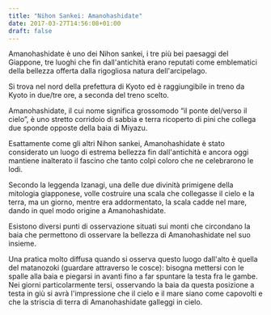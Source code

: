 ```yaml
---
title: "Nihon Sankei: Amanohashidate"
date: 2017-03-27T14:56:08+01:00
draft: false
---
```

Amanohashidate è uno dei Nihon sankei, i tre più bei paesaggi del Giappone, tre luoghi che fin dall'antichità erano reputati come emblematici della bellezza offerta dalla rigogliosa natura dell'arcipelago.

Si trova nel nord della prefettura di Kyoto ed è raggiungibile in treno da Kyoto in due/tre ore, a seconda del treno scelto.

Amanohashidate, il cui nome significa grossomodo “il ponte del/verso il cielo”, è uno stretto corridoio di sabbia e terra ricoperto di pini che collega due sponde opposte della baia di Miyazu.

Esattamente come gli altri Nihon sankei, Amanohashidate è stato considerato un luogo di estrema bellezza fin dall'antichità e ancora oggi mantiene inalterato il fascino che tanto colpì coloro che ne celebrarono le lodi.

Secondo la leggenda Izanagi, una delle due divinità primigene della mitologia giapponese, volle costruire una scala che collegasse il cielo e la terra, ma un giorno, mentre era addormentato, la scala cadde nel mare, dando in quel modo origine a Amanohashidate.

Esistono diversi punti di osservazione situati sui monti che circondano la baia che permettono di osservare la bellezza di Amanohashidate nel suo insieme.

Una pratica molto diffusa quando si osserva questo luogo dall'alto è quella del matanozoki (guardare attraverso le cosce): bisogna mettersi con le spalle alla baia e piegarsi in avanti fino a far spuntare la testa fra le gambe. Nei giorni particolarmente tersi, osservando la baia da questa posizione a testa in giù si avrà l'impressione che il cielo e il mare siano come capovolti e che la striscia di terra di Amanohashidate galleggi in cielo.
